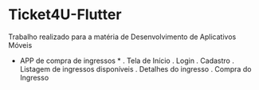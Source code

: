 # Ticket4U-Flutter
Trabalho realizado para a matéria de Desenvolvimento de Aplicativos Móveis
* APP de compra de ingressos *
 . Tela de Início
 . Login
 . Cadastro
 . Listagem de ingressos disponíveis
 . Detalhes do ingresso
 . Compra do Ingresso
